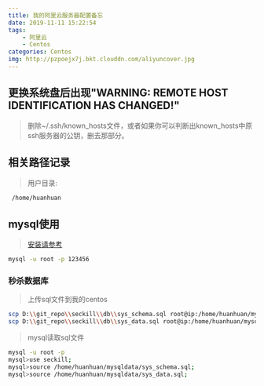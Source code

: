```yaml
---
title: 我的阿里云服务器配置备忘
date: 2019-11-11 15:22:54
tags:
    - 阿里云
    - Centos
categories: Centos
img: http://pzpoejx7j.bkt.clouddn.com/aliyuncover.jpg
---
```


## 更换系统盘后出现"WARNING: REMOTE HOST IDENTIFICATION HAS CHANGED!"

> 删除~/.ssh/known_hosts文件，或者如果你可以判断出known_hosts中原ssh服务器的公钥，删去那部分。

## 相关路径记录

> 用户目录: 
```bash 
 /home/huanhuan
```

## mysql使用

> [安装请参考](http://eternalhorizon.cn/2019/11/11/centos7-an-zhuang-mysql/)

```bash
mysql -u root -p 123456
```

### 秒杀数据库

> 上传sql文件到我的centos
```bash
scp D:\\git_repo\\seckill\\db\\sys_schema.sql root@ip:/home/huanhuan/mysqldata
scp D:\\git_repo\\seckill\\db\\sys_data.sql root@ip:/home/huanhuan/mysqldata
```

> mysql读取sql文件
```bash
mysql -u root -p
mysql>use seckill;
mysql>source /home/huanhuan/mysqldata/sys_schema.sql;
mysql>source /home/huanhuan/mysqldata/sys_data.sql;
```